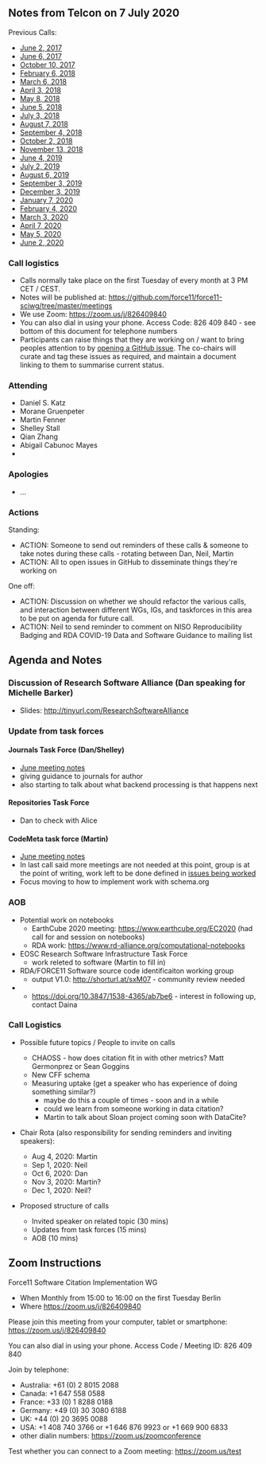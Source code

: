 ## Notes from Telcon on 7 July 2020

Previous Calls:
 - [June 2, 2017](https://github.com/force11/force11-sciwg/blob/master/meetings/20170602-Notes.md)
 - [June 6, 2017](https://github.com/force11/force11-sciwg/blob/master/meetings/20170606-Notes.md)
 - [October 10, 2017](https://github.com/force11/force11-sciwg/blob/master/meetings/20171010-Notes.md)
 - [February 6, 2018](https://github.com/force11/force11-sciwg/blob/master/meetings/20180206-Notes.md)
 - [March 6, 2018](https://github.com/force11/force11-sciwg/blob/master/meetings/20180306-Notes.md)
 - [April 3, 2018](https://github.com/force11/force11-sciwg/blob/master/meetings/20180403-Notes.md)
 - [May 8, 2018](https://github.com/force11/force11-sciwg/blob/master/meetings/20180508-Notes.md)
 - [June 5, 2018](https://github.com/force11/force11-sciwg/blob/master/meetings/20180605-Notes.md)
 - [July 3, 2018](https://github.com/force11/force11-sciwg/blob/master/meetings/20180703-Notes.md)
 - [August 7, 2018](https://github.com/force11/force11-sciwg/blob/master/meetings/20180807-Notes.md)
 - [September 4, 2018](https://github.com/force11/force11-sciwg/blob/master/meetings/20180904-Notes.md)
 - [October 2, 2018](https://github.com/force11/force11-sciwg/blob/master/meetings/20181002-Notes.md)
 - [November 13, 2018](https://github.com/force11/force11-sciwg/blob/master/meetings/20181113-Notes.md)
 - [June 4, 2019](https://github.com/force11/force11-sciwg/blob/master/meetings/20190604-Notes.md)
 - [July 2, 2019](https://github.com/force11/force11-sciwg/blob/master/meetings/20190702-Notes.md)
 - [August 6, 2019](https://github.com/force11/force11-sciwg/blob/master/meetings/20190806-Notes.md)
 - [September 3, 2019](https://github.com/force11/force11-sciwg/blob/master/meetings/20190903-Notes.md)
 - [December 3, 2019](https://github.com/force11/force11-sciwg/blob/master/meetings/20191203-Notes.md)
 - [January 7, 2020](https://github.com/force11/force11-sciwg/blob/master/meetings/20200107-Notes.md)
 - [February 4, 2020](https://github.com/force11/force11-sciwg/blob/master/meetings/20200204-Notes.md)
 - [March 3, 2020](https://github.com/force11/force11-sciwg/blob/master/meetings/20200303-Notes.md)
 - [April 7, 2020](https://github.com/force11/force11-sciwg/blob/master/meetings/20200407-Notes.md)
 - [May 5, 2020](https://github.com/force11/force11-sciwg/blob/master/meetings/20200505-Notes.md)
 - [June 2, 2020](https://github.com/force11/force11-sciwg/blob/master/meetings/20200602-Notes.md)


### Call logistics

 - Calls normally take place on the first Tuesday of every month at 3 PM CET / CEST.
 - Notes will be published at: https://github.com/force11/force11-sciwg/tree/master/meetings
 - We use Zoom: https://zoom.us/j/826409840
 - You can also dial in using your phone. Access Code: 826 409 840 - see bottom of this document for telephone numbers
 - Participants can raise things that they are working on / want to bring peoples attention to by [opening a GitHub issue](https://github.com/force11/force11-sciwg/issues). The co-chairs will curate and tag these issues as required, and maintain a document linking to them to summarise current status.

### Attending

- Daniel S. Katz
- Morane Gruenpeter
- Martin Fenner
- Shelley Stall
- Qian Zhang
- Abigail Cabunoc Mayes
- 

### Apologies
- ...
 
### Actions

Standing:
 * ACTION: Someone to send out reminders of these calls & someone to take notes during these calls - rotating between Dan, Neil, Martin
 * ACTION: All to open issues in GitHub to disseminate things they're working on

One off:
 * ACTION: Discussion on whether we should refactor the various calls, and interaction between different WGs, IGs, and taskforces in this area to be put on agenda for future call.
 * ACTION: Neil to send reminder to comment on NISO Reproducibility Badging and RDA COVID-19 Data and Software Guidance to mailing list

## Agenda and Notes

### Discussion of Research Software Alliance (Dan speaking for Michelle Barker)

- Slides: http://tinyurl.com/ResearchSoftwareAlliance 
  
### Update from task forces

#### Journals Task Force (Dan/Shelley)
   - [June meeting notes](https://docs.google.com/document/d/1b5axrpExQwPPJ7LLqX4lkdt-oKb-cG5z2fg6pXMjhmM/edit) 
   - giving guidance to journals for author
   - also starting to talk about what backend processing is that happens next
   
#### Repositories Task Force
   - Dan to check with Alice
   
#### CodeMeta task force (Martin)
   - [June meeting notes](https://github.com/force11/force11-sciwg/blob/master/meetings/20200624-codemeta.md)
   - In last call said more meetings are not needed at this point, group is at the point of writing, work left to be done defined in [issues being worked](https://github.com/codemeta/codemeta/issues/232)
   - Focus moving to how to implement work with schema.org
   
### AOB

- Potential work on notebooks
   - EarthCube 2020 meeting: https://www.earthcube.org/EC2020 (had call for and session on notebooks)
   - RDA work: https://www.rd-alliance.org/computational-notebooks
- EOSC Research Software Infrastructure Task Force
   - work releted to software (Martin to fill in) 
- RDA/FORCE11 Software source code identificaiton working group
   - output V1.0: http://shorturl.at/sxM07 - community review needed
- - https://doi.org/10.3847/1538-4365/ab7be6 - interest in following up, contact  Daina
 
### Call Logistics

- Possible future topics / People to invite on calls
   - CHAOSS - how does citation fit in with other metrics? Matt Germonprez or Sean Goggins
   - New CFF schema
   - Measuring uptake (get a speaker who has experience of doing something similar?)
     - maybe do this a couple of times - soon and in a while
     - could we learn from someone working in data citation?
     - Martin to talk about Sloan project coming soon with DataCite?

- Chair Rota (also responsibility for sending reminders and inviting speakers):
   - Aug 4, 2020: Martin
   - Sep 1, 2020: Neil
   - Oct 6, 2020: Dan
   - Nov 3, 2020: Martin?
   - Dec 1, 2020: Neil?

- Proposed structure of calls
   - Invited speaker on related topic (30 mins)
   - Updates from task forces (15 mins)
   - AOB (10 mins)

## Zoom Instructions

Force11 Software Citation Implementation WG
 - When    Monthly from 15:00 to 16:00 on the first Tuesday Berlin
 - Where   https://zoom.us/j/826409840

Please join this meeting from your computer, tablet or smartphone: https://zoom.us/j/826409840

You can also dial in using your phone. Access Code / Meeting ID: 826 409 840

Join by telephone: 
 - Australia: +61 (0) 2 8015 2088
 - Canada: +1 647 558 0588
 - France: +33 (0) 1 8288 0188
 - Germany: +49 (0) 30 3080 6188
 - UK: +44 (0) 20 3695 0088
 - USA: +1 408 740 3766 or +1 646 876 9923 or +1 669 900 6833
 - other dialin numbers: https://zoom.us/zoomconference
 
 Test whether you can connect to a Zoom meeting: https://zoom.us/test

